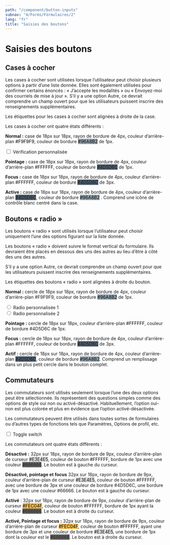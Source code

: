 ```yaml
---
path: "/component/button-inputs"
subnav: "4/Forms/Formulaires/2"
lang: "fr"
title: "Saisies des boutons"
---
```


<helmet>
<title> Saisis des boutons - Système de conception Aurora </title>
</helmet>

# Saisies des boutons

## Cases à cocher

Les cases à cocher sont utilisées lorsque l’utilisateur peut choisir plusieurs options à partir d’une liste donnée. Elles sont également utilisées pour confirmer certains énoncés : « J’accepte les modalités » ou « Envoyez-moi des courriels de mise à jour ».
S’il y a une option Autre, ce devrait comprendre un champ ouvert pour que les utilisateurs puissent inscrire des renseignements supplémentaires.

Les étiquettes pour les cases à cocher sont alignées à droite de la case.

Les cases à cocher ont quatre états différents :

**Normal :** case de 18px sur 18px, rayon de bordure de 4px, couleur d’arrière-plan <badge style="background-color: #F9F9F9; color: black" >#F9F9F9</badge>, couleur de bordure <badge style="background-color: #96A8B2;color:black">#96A8B2</badge> de 1px.

<div class="custom-control custom-checkbox">
    <input type="checkbox" class="custom-control-input" id="customCheck1">
    <label class="custom-control-label" for="customCheck1">Vérification personnalisée</label>
</div>

<codeblock html='
    <div class="custom-control custom-checkbox">
        <input type="checkbox" class="custom-control-input" id="customCheck1">
        <label class="custom-control-label" for="customCheck1">Vérification personnalisée</label>
    </div>
' react='' />

**Pointage :** case de 18px sur 18px, rayon de bordure de 4px, couleur d’arrière-plan <badge style="background-color: #FFFFFF; color:black">#FFFFFF</badge>, couleur de bordure <badge style="background-color: #4D5D6C" >#4D5D6C</badge> de 1px.

**Focus :** case de 18px sur 18px, rayon de bordure de 4px, couleur d’arrière-plan <badge style="background-color: #FFFFFF; color:black">#FFFFFF</badge>, couleur de bordure <badge style="background-color: #4D5D6C" >#4D5D6C</badge> de 3px.

**Active :** case de 18px sur 18px, rayon de bordure de 4px, couleur d’arrière-plan <badge style="background-color: #4D5D6C" >#4D5D6C</badge>, couleur de bordure <badge style="background-color: #96A8B2; color:black">#96A8B2</badge> . Comprend une icône de contrôle blanc centré dans la case.

## Boutons « radio »

Les boutons « radio » sont utilisés lorsque l’utilisateur peut choisir uniquement l’une des options figurant sur la liste donnée.

Les boutons « radio » doivent suivre le format vertical du formulaire. Ils devraient être placés en dessous des uns des autres au lieu d’être à côté des uns des autres.

S’il y a une option Autre, ce devrait comprendre un champ ouvert pour que les utilisateurs puissent inscrire des renseignements supplémentaires.

Les étiquettes des boutons « radio » sont alignées à droite du bouton.

**Normal :** cercle de 18px sur 18px, rayon de bordure de 4px, couleur d’arrière-plan #F9F9F9, couleur de bordure <badge style="background-color: #96A8B2; color:black">#96A8B2</badge> de 1px.

<div class="custom-control custom-radio">
    <input type="radio" id="customRadio1" name="customRadio" class="custom-control-input">
    <label class="custom-control-label" for="customRadio1">Radio personnalisée 1</label>
</div>
<div class="custom-control custom-radio">
    <input type="radio" id="customRadio2" name="customRadio" class="custom-control-input">
    <label class="custom-control-label" for="customRadio2">Radio personnalisée 2</label>
</div>

<codeblock html='
    <div class="custom-control custom-radio">
      <input type="radio" id="customRadio1" name="customRadio" class="custom-control-input">
      <label class="custom-control-label" for="customRadio1">Radio personnalisée 1</label>
    </div>
    <div class="custom-control custom-radio">
      <input type="radio" id="customRadio2" name="customRadio" class="custom-control-input">
      <label class="custom-control-label" for="customRadio2">CRadio personnalisée 2</label>
    </div>
' react='' />

**Pointage :** cercle de 18px sur 18px, couleur d’arrière-plan <badge style="background-color: #FFFFFF; color:black">#FFFFFF</badge>, couleur de bordure #4D5D6C de 1px.

**Focus :** cercle de 18px sur 18px, rayon de bordure de 4px, couleur d’arrière-plan <badge style="background-color: #FFFFFF; color:black">#FFFFFF</badge>, couleur de bordure <badge style="background-color: #4D5D6C">#4D5D6C</badge> de 3px.

**Actif :** cercle de 18px sur 18px, rayon de bordure de 4px, couleur d’arrière-plan <badge style="background-color: #4D5D6C">#4D5D6C</badge>, couleur de bordure <badge style="background-color: #96A8B2; color:black">#96A8B2</badge>. Comprend un remplissage dans un plus petit cercle dans le bouton complet.

## Commutateurs

Les commutateurs sont utilisés seulement lorsque l’une des deux options peut être sélectionnée. Ils représentent des questions simples comme des options de style oui non ou activé-désactivé. Habituellement, l’option oui-non est plus colorée et plus en évidence que l’option activé-désactivée.

Les commutateurs peuvent être utilisés dans toutes sortes de formulaires ou d’autres types de fonctions tels que Paramètres, Options de profil, etc.

<label class="switch">
  <input type="checkbox" />
  <span class="switch__toggle"></span>
  Toggle switch
</label>

<codeblock html='<label class="switch">
  <input type="checkbox" />
  <span class="switch__toggle"></span>
  Toggle switch
</label>
' react='' />

Les commutateurs ont quatre états différents :

**Désactivé  :** 32px sur 18px, rayon de bordure de 9px, couleur d’arrière-plan de curseur <badge style="background-color: #E3E4E5; color: black" >#E3E4E5</badge>, couleur de bouton <badge style="background-color: #FFFFFF; color:black">#FFFFFF</badge>, bordure de 1px avec une couleur <badge style="background-color: #666666">#666666</badge>. Le bouton est à gauche du curseur.

**Désactivé, pointage et focus**
32px sur 18px, rayon de bordure de 9px, couleur d’arrière-plan de curseur <badge style="background-color: #E3E4E5; color: black" >#E3E4E5</badge>, couleur de bouton <badge style="background-color: #FFFFFF; color:black">#FFFFFF</badge>, avec une bordure de 3px et une couleur de bordure #4D5D6C, une bordure de 1px avec une couleur <badge style="background-color: #66666">#66666</badge>. Le bouton est à gauche du curseur.


**Activé**  : 32px sur 18px, rayon de bordure de 9px, couleur d’arrière-plan de curseur <badge style="background-color: #FEC04F; color:black">#FEC04F</badge>, couleur de bouton <badge style="background-color: #FFFFFF; color:black">#FFFFFF</badge>, bordure de 1px ayant la couleur <badge style="background-color: #666666">#666666</badge>. Le bouton est à droite du curseur.

**Activé, Pointage et focus :**
32px sur 18px, rayon de bordure de 9px, couleur d’arrière-plan de curseur <badge style="background-color: #FEC04F; color:black">#FEC04F</badge>, couleur de bouton <badge style="background-color: #FFFFFF; color:black">#FFFFFF</badge>, ayant une bordure de 3px et une couleur de bordure <badge style="background-color: #E3E4E5; color: black" >#E3E4E5</badge>, une bordure de 1px dont la couleur est le <badge style="background-color: #666666">#666666</badge>. Le bouton est à droite du curseur.
